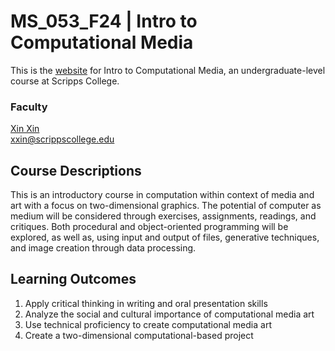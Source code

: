 # MS_053_F24 | Intro to Computational Media

This is the [website](https://scrippscollege.github.io/MS_053_F23/) for Intro to Computational Media, an undergraduate-level course at Scripps College.

### Faculty
[Xin Xin](https://xin-xin.info)  
xxin@scrippscollege.edu

## Course Descriptions

This is an introductory course in computation within context of media and art with a focus on two-dimensional graphics. The potential of computer as medium will be considered through exercises, assignments, readings, and critiques. Both procedural and object-oriented programming will be explored, as well as, using input and output of files, generative techniques, and image creation through data processing.

## Learning Outcomes

1. Apply critical thinking in writing and oral presentation skills
1. Analyze the social and cultural importance of computational media art
1. Use technical proficiency to create computational media art
1. Create a two-dimensional computational-based project
